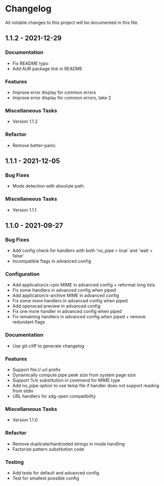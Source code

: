 # Changelog

All notable changes to this project will be documented in this file.

## 1.1.2 - 2021-12-29

### Documentation

- Fix README typo
- Add AUR package link in README

### Features

- Improve error display for common errors
- Improve error display for common errors, take 2

### Miscellaneous Tasks

- Version 1.1.2

### Refactor

- Remove better-panic

## 1.1.1 - 2021-12-05

### Bug Fixes

- Mode detection with absolute path

### Miscellaneous Tasks

- Version 1.1.1

## 1.1.0 - 2021-09-27

### Bug Fixes

- Add config check for handlers with both 'no_pipe = true' and 'wait = false'
- Incompatible flags in advanced config

### Configuration

- Add application/x-cpio MIME in advanced config + reformat long lists
- Fix some handlers in advanced config when piped
- Add application/x-archive MIME in advanced config
- Fix some more handlers in advanced config when piped
- Add openscad preview in advanced config
- Fix one more handler in advanced config when piped
- Fix remaining handlers in advanced config when piped + remove redundant flags

### Documentation

- Use git-cliff to generate changelog

### Features

- Support file:// url prefix
- Dynamically compute pipe peek size from system page size
- Support %m substitution in command for MIME type
- Add no_pipe option to use temp file if handler does not support reading from stdin
- URL handlers for xdg-open compatibility

### Miscellaneous Tasks

- Version 1.1.0

### Refactor

- Remove duplicate/hardcoded strings in mode handling
- Factorize pattern substitution code

### Testing

- Add tests for default and advanced config
- Test for smallest possible config

<!-- generated by git-cliff -->
